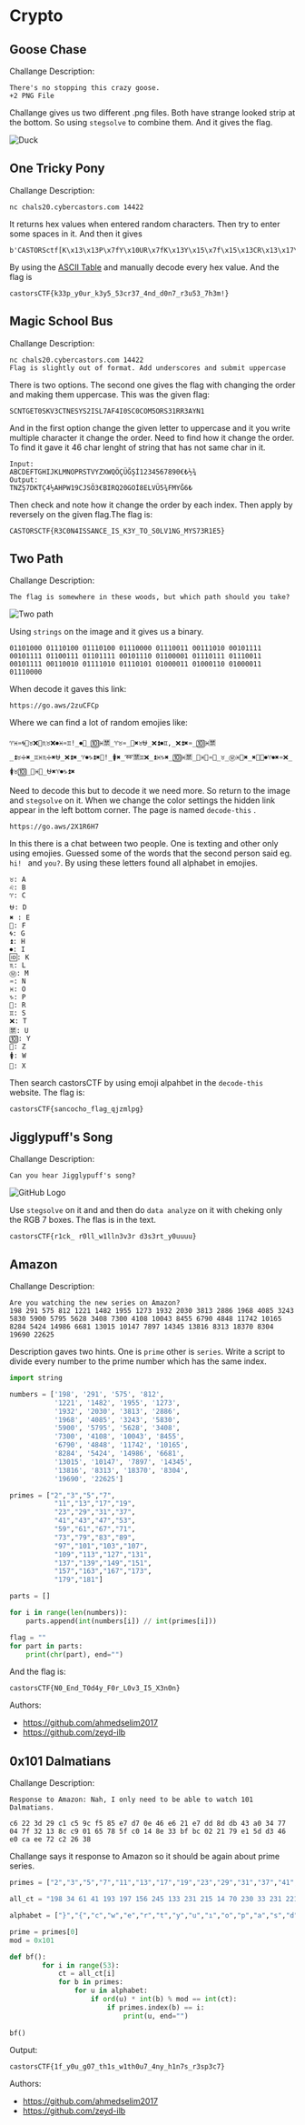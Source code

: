 # Crypto

## Goose Chase
Challange Description: 
``` 
There's no stopping this crazy goose.
+2 PNG File
```
Challange gives us two different .png files. Both have strange looked strip at the bottom. So using `stegsolve` to combine them. And it gives the flag.

![Duck](./solved.bmp)


## One Tricky Pony
Challange Description: 
```
nc chals20.cybercastors.com 14422
```

It returns hex values when entered random characters. Then try to enter some spaces in it. And then it gives 
```
b'CASTORSctf[K\x13\x13P\x7fY\x10UR\x7fK\x13Y\x15\x7f\x15\x13CR\x13\x17\x7f\x14ND\x7fD\x10N\x17\x7fR\x13U\x15\x13\x7f\x17H\x13M\x01]
```

By using the [ASCII Table](https://bluesock.org/~willg/dev/ascii.html) and manually decode every hex value. And the flag is 
``` 
castorsCTF{k33p_y0ur_k3y5_53cr37_4nd_d0n7_r3u53_7h3m!}
```

## Magic School Bus
Challange Description:
```
nc chals20.cybercastors.com 14422
Flag is slightly out of format. Add underscores and submit uppercase
```
There is two options. The second one gives the flag with changing the order and making them uppercase. This was the given flag:
```
SCNTGET0SKV3CTNESYS2ISL7AF4I0SC0COM5ORS31RR3AYN1
```
And in the first option change the given letter to uppercase and it you write multiple character it change the order. Need to find how it change the order. To find it gave it 46 char lenght of string that has not same char in it. 
```
Input:
ABCDEFTGHIJKLMNOPRSTVYZXWQÖÇÜĞŞİ1234567890€₺½¾
Output:
TNZŞ7DKTÇ4½AHPW19CJSÖ3€BIRQ20GOİ8ELVÜ5¾FMYĞ6₺
```
Then check and note how it change the order by each index. Then apply by reversely on the given flag.The flag is:
```
CASTORSCTF{R3C0N4ISSANCE_IS_K3Y_TO_S0LV1NG_MYS73R1E5}
```

## Two Path
Challange Description:
```
The flag is somewhere in these woods, but which path should you take?
```
![Two path](./two-paths.png)

Using ```strings``` on the image and it gives us a binary.

```
01101000 01110100 01110100 01110000 01110011 00111010 00101111 00101111 01100111 01101111 00101110 01100001 01110111 01110011 00101111 00110010 01111010 01110101 01000011 01000110 01000011 01110000 
```
When decode it gaves this link:
```
https://go.aws/2zuCFCp
```
Where we can find a lot of random emojies like:
```
♈♓♒🌀🔁♉❌🈲♏♉❌⏺♓♒♊!_⏺💯_🔟♓🈲_♈♉♒_🔁✖♉⛎_❌⏫⏺♊,_❌⏫✖♒_🔟♓🈲_⏫♉➗✖_♊♓♏➗✖⛎_❌⏫✖_♈⏺♑⏫✖🔁!_🚺✖_➿🈲♊❌_⏫♓♑✖_🔟♓🈲_💯♓🈲♒⛎_♉_Ⓜ♓🔁✖_✖💯💯⏺♈⏺✖♒❌_🚺♉🔟_💯♓🔁_⛎✖♈⏺♑⏫✖
```
Need to decode this but to decode it we need more. So return to the image and ```stegsolve``` on it. When we change the color settings the hidden link appear in the left bottom corner. The page is named ```decode-this``` .
```
https://go.aws/2X1R6H7
```
In this there is a chat between two people. One is texting and other only using emojies. Guessed some of the words that the second person said eg. ```hi! ``` and ```you?```. By using these letters found all alphabet in emojies. 
```
♉: A
♌: B
♈: C
⛎: D
✖ : E
💯: F
🌀: G
⏫: H
⏺: I
🆔: K
♏: L
Ⓜ: M
♒: N
♓: O
♑: P
🔁: R
♊: S
❌: T
🈲: U
🔟: Y
📶: Z
🚺: W
🔴: X
``` 
Then search castorsCTF by using emoji alpahbet in the ```decode-this``` website. The flag is:
```
castorsCTF{sancocho_flag_qjzmlpg}
```

## Jigglypuff's Song
Challange Description:
```
Can you hear Jigglypuff's song?
```
![GitHub Logo](./chal1.png)

Use ```stegsolve``` on it and and then do ```data analyze``` on it with cheking only the RGB 7 boxes. The flas is in the text. 
```
castorsCTF{r1ck_ r0ll_w1lln3v3r d3s3rt_y0uuuu}
```

## Amazon
Challange Description:
```
Are you watching the new series on Amazon?
198 291 575 812 1221 1482 1955 1273 1932 2030 3813 2886 1968 4085 3243 5830 5900 5795 5628 3408 7300 4108 10043 8455 6790 4848 11742 10165 8284 5424 14986 6681 13015 10147 7897 14345 13816 8313 18370 8304 19690 22625
```
Description gaves two hints. One is ```prime``` other is ```series```. Write a script to divide every number to the prime number which has the same index.

```python
import string

numbers = ['198', '291', '575', '812',
           '1221', '1482', '1955', '1273',
           '1932', '2030', '3813', '2886',
           '1968', '4085', '3243', '5830',
           '5900', '5795', '5628', '3408',
           '7300', '4108', '10043', '8455',
           '6790', '4848', '11742', '10165',
           '8284', '5424', '14986', '6681',
           '13015', '10147', '7897', '14345',
           '13816', '8313', '18370', '8304',
           '19690', '22625']

primes = ["2","3","5","7",
           "11","13","17","19",
           "23","29","31","37",
           "41","43","47","53",
           "59","61","67","71",
           "73","79","83","89",
           "97","101","103","107",
           "109","113","127","131",
           "137","139","149","151",
           "157","163","167","173",
           "179","181"]

parts = []

for i in range(len(numbers)):
    parts.append(int(numbers[i]) // int(primes[i]))

flag = ""
for part in parts:
    print(chr(part), end="")
```
And the flag is:
```
castorsCTF{N0_End_T0d4y_F0r_L0v3_I5_X3n0n}
```
Authors: 
* https://github.com/ahmedselim2017
* https://github.com/zeyd-ilb
## 0x101 Dalmatians
Challange Description:
```
Response to Amazon: Nah, I only need to be able to watch 101 Dalmatians.

c6 22 3d 29 c1 c5 9c f5 85 e7 d7 0e 46 e6 21 e7 dd 8d db 43 a0 34 77 04 7f 32 13 8c c9 01 65 78 5f c0 14 8e 33 bf bc 02 21 79 e1 5d d3 46 e0 ca ee 72 c2 26 38
```
Challange says it response to Amazon so it should be again about prime series.

```python
primes = ["2","3","5","7","11","13","17","19","23","29","31","37","41","43","47","53","59","61","67","71","73","79","83","89","97","101","103","107","109","113","127","131","137","139","149","151","157","163","167","173","179","181","191","193","197","199","211","223","227","229","233","239","241","251","257"]

all_ct = "198 34 61 41 193 197 156 245 133 231 215 14 70 230 33 231 221 141 219 67 160 52 119 4 127 50 19 140 201 1 101 120 95 192 20 142 51 191 188 2 33 121 225 93 211 70 224 202 238 114 194 38 56".split()

alphabet = ["}","{","c","w","e","r","t","y","u","ı","o","p","a","s","d","f","g","h","j","k","l","i","z","x","q","v","b","n","m","Q","W","E","R","T","Y","U","I","O","P","A","S","D","F","G","H","J","K","L","Z","X","C","V","B","N","M","_","1","2","3","4","5","6","7","8","9","0"]

prime = primes[0]
mod = 0x101

def bf(): 
        for i in range(53):
            ct = all_ct[i]
            for b in primes:
                for u in alphabet:        
                    if ord(u) * int(b) % mod == int(ct):
                        if primes.index(b) == i:
                            print(u, end="")
                      
bf()
```
Output:
```
castorsCTF{1f_y0u_g07_th1s_w1th0u7_4ny_h1n7s_r3sp3c7}
```
Authors: 
* https://github.com/ahmedselim2017
* https://github.com/zeyd-ilb
